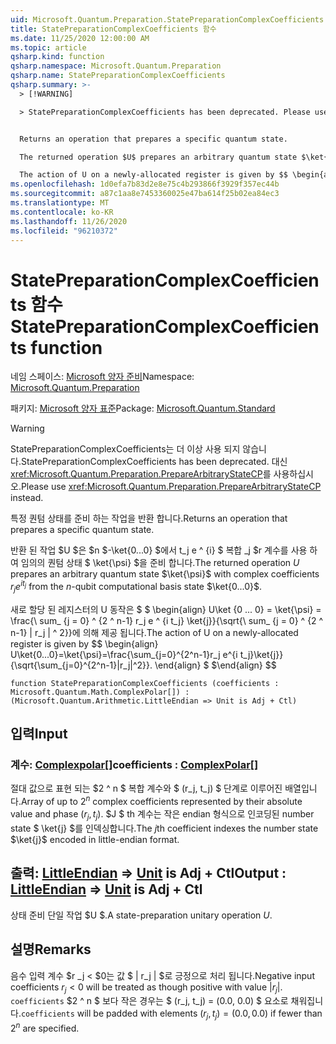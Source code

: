 ```yaml
---
uid: Microsoft.Quantum.Preparation.StatePreparationComplexCoefficients
title: StatePreparationComplexCoefficients 함수
ms.date: 11/25/2020 12:00:00 AM
ms.topic: article
qsharp.kind: function
qsharp.namespace: Microsoft.Quantum.Preparation
qsharp.name: StatePreparationComplexCoefficients
qsharp.summary: >-
  > [!WARNING]

  > StatePreparationComplexCoefficients has been deprecated. Please use <xref:Microsoft.Quantum.Preparation.PrepareArbitraryStateCP> instead.


  Returns an operation that prepares a specific quantum state.

  The returned operation $U$ prepares an arbitrary quantum state $\ket{\psi}$ with complex coefficients $r_j e^{i t_j}$ from the $n$-qubit computational basis state $\ket{0...0}$.

  The action of U on a newly-allocated register is given by $$ \begin{align} U\ket{0...0}=\ket{\psi}=\frac{\sum_{j=0}^{2^n-1}r_j e^{i t_j}\ket{j}}{\sqrt{\sum_{j=0}^{2^n-1}|r_j|^2}}. \end{align} $$
ms.openlocfilehash: 1d0efa7b83d2e8e75c4b293866f3929f357ec44b
ms.sourcegitcommit: a87c1aa8e7453360025e47ba614f25b02ea84ec3
ms.translationtype: MT
ms.contentlocale: ko-KR
ms.lasthandoff: 11/26/2020
ms.locfileid: "96210372"
---
```

# <a name="statepreparationcomplexcoefficients-function"></a><span data-ttu-id="c92c5-102">StatePreparationComplexCoefficients 함수</span><span class="sxs-lookup"><span data-stu-id="c92c5-102">StatePreparationComplexCoefficients function</span></span>

<span data-ttu-id="c92c5-103">네임 스페이스: [Microsoft 양자 준비](xref:Microsoft.Quantum.Preparation)</span><span class="sxs-lookup"><span data-stu-id="c92c5-103">Namespace: [Microsoft.Quantum.Preparation](xref:Microsoft.Quantum.Preparation)</span></span>

<span data-ttu-id="c92c5-104">패키지: [Microsoft 양자 표준](https://nuget.org/packages/Microsoft.Quantum.Standard)</span><span class="sxs-lookup"><span data-stu-id="c92c5-104">Package: [Microsoft.Quantum.Standard](https://nuget.org/packages/Microsoft.Quantum.Standard)</span></span>


> [!WARNING]
> <span data-ttu-id="c92c5-105">StatePreparationComplexCoefficients는 더 이상 사용 되지 않습니다.</span><span class="sxs-lookup"><span data-stu-id="c92c5-105">StatePreparationComplexCoefficients has been deprecated.</span></span> <span data-ttu-id="c92c5-106">대신 <xref:Microsoft.Quantum.Preparation.PrepareArbitraryStateCP>를 사용하십시오.</span><span class="sxs-lookup"><span data-stu-id="c92c5-106">Please use <xref:Microsoft.Quantum.Preparation.PrepareArbitraryStateCP> instead.</span></span>

<span data-ttu-id="c92c5-107">특정 퀀텀 상태를 준비 하는 작업을 반환 합니다.</span><span class="sxs-lookup"><span data-stu-id="c92c5-107">Returns an operation that prepares a specific quantum state.</span></span>

<span data-ttu-id="c92c5-108">반환 된 작업 $U $은 $n $-\ket{0...0} $에서 t_j e ^ {i} $ 복합 _j $r 계수를 사용 하 여 임의의 퀀텀 상태 $ \ket{\psi} $을 준비 합니다.</span><span class="sxs-lookup"><span data-stu-id="c92c5-108">The returned operation $U$ prepares an arbitrary quantum state $\ket{\psi}$ with complex coefficients $r_j e^{i t_j}$ from the $n$-qubit computational basis state $\ket{0...0}$.</span></span>

<span data-ttu-id="c92c5-109">새로 할당 된 레지스터의 U 동작은 $ $ \begin{align} U\ket {0 ... 0} = \ket{\psi} = \frac{\ sum_ {j = 0} ^ {2 ^ n-1} r_j e ^ {i t_j} \ket{j}}{\sqrt{\ sum_ {j = 0} ^ {2 ^ n-1} | r_j | ^ 2}}에 의해 제공 됩니다.</span><span class="sxs-lookup"><span data-stu-id="c92c5-109">The action of U on a newly-allocated register is given by $$ \begin{align} U\ket{0...0}=\ket{\psi}=\frac{\sum_{j=0}^{2^n-1}r_j e^{i t_j}\ket{j}}{\sqrt{\sum_{j=0}^{2^n-1}|r_j|^2}}.</span></span>
<span data-ttu-id="c92c5-110">\end{align} $ $</span><span class="sxs-lookup"><span data-stu-id="c92c5-110">\end{align} $$</span></span>

```qsharp
function StatePreparationComplexCoefficients (coefficients : Microsoft.Quantum.Math.ComplexPolar[]) : (Microsoft.Quantum.Arithmetic.LittleEndian => Unit is Adj + Ctl)
```


## <a name="input"></a><span data-ttu-id="c92c5-111">입력</span><span class="sxs-lookup"><span data-stu-id="c92c5-111">Input</span></span>

### <a name="coefficients--complexpolar"></a><span data-ttu-id="c92c5-112">계수: [Complexpolar](xref:Microsoft.Quantum.Math.ComplexPolar)[]</span><span class="sxs-lookup"><span data-stu-id="c92c5-112">coefficients : [ComplexPolar](xref:Microsoft.Quantum.Math.ComplexPolar)[]</span></span>

<span data-ttu-id="c92c5-113">절대 값으로 표현 되는 $2 ^ n $ 복합 계수와 $ (r_j, t_j) $ 단계로 이루어진 배열입니다.</span><span class="sxs-lookup"><span data-stu-id="c92c5-113">Array of up to $2^n$ complex coefficients represented by their absolute value and phase $(r_j, t_j)$.</span></span> <span data-ttu-id="c92c5-114">$J $ th 계수는 작은 endian 형식으로 인코딩된 number state $ \ket{j} $를 인덱싱합니다.</span><span class="sxs-lookup"><span data-stu-id="c92c5-114">The $j$th coefficient indexes the number state $\ket{j}$ encoded in little-endian format.</span></span>



## <a name="output--littleendian--unit--is-adj--ctl"></a><span data-ttu-id="c92c5-115">출력: [LittleEndian](xref:Microsoft.Quantum.Arithmetic.LittleEndian) => [Unit](xref:microsoft.quantum.lang-ref.unit)  is Adj + Ctl</span><span class="sxs-lookup"><span data-stu-id="c92c5-115">Output : [LittleEndian](xref:Microsoft.Quantum.Arithmetic.LittleEndian) => [Unit](xref:microsoft.quantum.lang-ref.unit)  is Adj + Ctl</span></span>

<span data-ttu-id="c92c5-116">상태 준비 단일 작업 $U $.</span><span class="sxs-lookup"><span data-stu-id="c92c5-116">A state-preparation unitary operation $U$.</span></span>

## <a name="remarks"></a><span data-ttu-id="c92c5-117">설명</span><span class="sxs-lookup"><span data-stu-id="c92c5-117">Remarks</span></span>

<span data-ttu-id="c92c5-118">음수 입력 계수 $r _j < $0는 값 $ | r_j | $로 긍정으로 처리 됩니다.</span><span class="sxs-lookup"><span data-stu-id="c92c5-118">Negative input coefficients $r_j < 0$ will be treated as though positive with value $|r_j|$.</span></span> <span data-ttu-id="c92c5-119">`coefficients` $2 ^ n $ 보다 작은 경우는 $ (r_j, t_j) = (0.0, 0.0) $ 요소로 채워집니다.</span><span class="sxs-lookup"><span data-stu-id="c92c5-119">`coefficients` will be padded with elements $(r_j, t_j) = (0.0, 0.0)$ if fewer than $2^n$ are specified.</span></span>